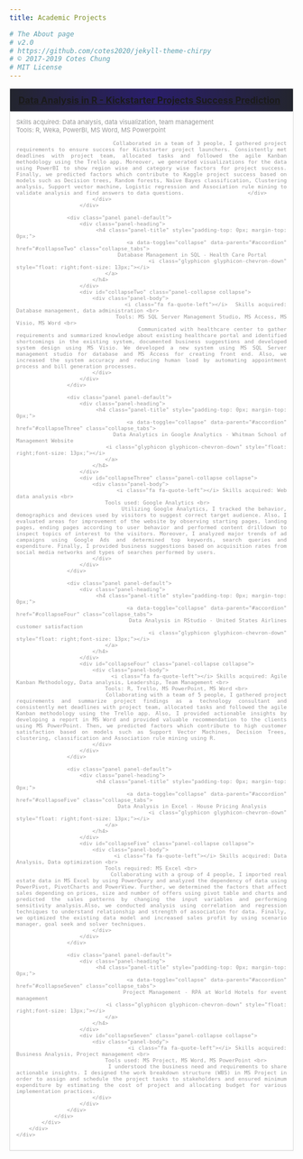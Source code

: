 ```yaml
---
title: Academic Projects

# The About page
# v2.0
# https://github.com/cotes2020/jekyll-theme-chirpy
# © 2017-2019 Cotes Chung
# MIT License
---
```

<head>
	<style>
		.container-portfolio { 
			position: relative; 
			width: 100%; 
			margin: 0 auto; 
			-webkit-transition: all 1s ease;
			-moz-transition: all 1s ease;
			-o-transition: all 1s ease;
			transition: all 1s ease;	
		}

		#filters {
			margin:1%;
			padding:0;
			list-style:none;
			display: inline-block;

		}

		#filters li {
			float:left;
			text-align: center;
		}

		#filters li span {
			display: block;
			padding:5px 20px;		
			text-decoration:none;
			color:#fff;
			cursor: pointer;
			background: #577285;
			margin: 2px;
		}

		#filters li span.active {
			color:#fff;
		}

		#portfoliolist .portfolio {
			-webkit-box-sizing: border-box;
			-moz-box-sizing: border-box;
			-o-box-sizing: border-box;
			width:31%;
			margin:1%;
			display:none;
			float:left;
			overflow:hidden;
		}

		.portfolio-wrapper {
			overflow:hidden;
			position: relative !important;
			background: #666;
			cursor:pointer;
		}

		.portfolio img {
			max-width:100%;
			position: relative;
		}

		.portfolio .label {
			position: absolute;
			width: 100%;
			height:40px;
			bottom:-40px;
			display: block !important;
		}

		.portfolio .label-bg {
			width: 100%;
			height:100%;
			position: absolute;
			top:0;
			left:0;
		}

		.portfolio .label-text {
			color:#fff;
			position: relative;
			z-index:500;
			padding:5px 8px;
			font-weight:300;
		}

		.portfolio .text-title {
			display:block;
			font-size:13px;
			margin: 1px;
			color : #fff;
			text-transform:capitalize;
		}
		#fancybox-title {
			margin-left: 10px !important;
			width: 380px !important;
			bottom: 10px !important;
			display: block !important;
		}


		@media only screen and (max-width: 767px) {

			#portfoliolist .portfolio {
				width:48%;
				margin:1%;
			}	

			.widget-profil,
			.flexy_content {
				margin-left: 10px;
				margin-right: 10px;
			}

		}

		@media only screen and (max-width: 550px) {

			#filters li  {
				width: 100%;
			}

			#profile .cycle-slideshow {
				display: none;
			}

		}

		/* #Clearing */
		/* Self Clearing Goodness */
		.container:after { content: "\0020"; display: block; height: 0; clear: both; visibility: hidden; }

		.clearfix:before,
		.clearfix:after,
		.row:before,
		.row:after {
			content: '\0020';
			display: block;
			overflow: hidden;
			visibility: hidden;
			width: 0;
			height: 0; }
		.row:after,
		.clearfix:after {
			clear: both; }
		.row,
		.clearfix {
			zoom: 1; }

		.clear {
			clear: both;
			display: block;
			overflow: hidden;
			visibility: hidden;
			width: 0;
			height: 0;
		}
		.content_2 {
			height: 580px;
			-webkit-box-sizing:border-box;
			-moz-box-sizing:border-box;
			box-sizing:border-box;		
		}
		.bottom-p .panel-body {
			padding: 15px;
			color: #999 !important;
			font-size: 14px;
			font-family: 'Lato', sans-serif;
		}
		.bottom-p .panel-group .panel {
			border-radius:0px;
		}
		.bottom-p .panel-heading {
			border-top-right-radius: 0px;
			border-top-left-radius: 0px;
			padding: 10px 15px;
		}
		#profile .bottom-p  {
			margin-top: 20px;
		}
		#profile .bottom-p p {
			border-left:0;
		}
		#profile .bottom-p h3 {
			margin-top: 60px;
			margin-bottom: 20px;
		}
		.bottom-p .panel-body {
			padding: 11px;
			font-size: 11px;
			text-align: justify;
		}
		.bottom-p .panel-group .panel {
			border-radius:0px;
		}
		.bottom-p .panel-group .panel-heading {
			border-radius:1px;
			border-color:#fff;
			background-image: radial-gradient( circle, rgba(42, 30, 107, 1) 0%, rgba(35, 37, 46, 1) 100%);
			color:white;
		}
		.collapse {
			display: none
		}
		.collapse.in {
			display: block
		}
		.collapsing {
			position: relative;
			height: 0;
			overflow: hidden;
			-webkit-transition: height .35s ease;
			transition: height .35s ease
		}
		.navbar-collapse.in {
			overflow-y: auto
		}
		.navbar-collapse.in {
			overflow-y: visible
		}
		.panel {
    margin-bottom: 20px;
    background-color: #fff;
    border: 1px solid transparent;
    border-radius: 4px;
    -webkit-box-shadow: 0 1px 1px rgba(0, 0, 0, 0.05);
    box-shadow: 0 1px 1px rgba(0, 0, 0, 0.05)
}
.panel-body {
    padding: 15px
}
.panel-body:before,
.panel-body:after {
    display: table;
    content: " "
}
.panel-body:after {
    clear: both
}
.panel-body:before,
.panel-body:after {
    display: table;
    content: " "
}
.panel-body:after {
    clear: both
}
.panel>.list-group {
    margin-bottom: 0
}
.panel>.list-group .list-group-item {
    border-width: 1px 0
}
.panel>.list-group .list-group-item:first-child {
    border-top-right-radius: 0;
    border-top-left-radius: 0
}
.panel>.list-group .list-group-item:last-child {
    border-bottom: 0
}
.panel-heading+.list-group .list-group-item:first-child {
    border-top-width: 0
}
.panel>.table,
.panel>.table-responsive>.table {
    margin-bottom: 0
}
.panel>.panel-body+.table,
.panel>.panel-body+.table-responsive {
    border-top: 1px solid #ddd
}
.panel>.table>tbody:first-child th,
.panel>.table>tbody:first-child td {
    border-top: 0
}
.panel>.table-bordered,
.panel>.table-responsive>.table-bordered {
    border: 0
}
.panel>.table-bordered>thead>tr>th:first-child,
.panel>.table-responsive>.table-bordered>thead>tr>th:first-child,
.panel>.table-bordered>tbody>tr>th:first-child,
.panel>.table-responsive>.table-bordered>tbody>tr>th:first-child,
.panel>.table-bordered>tfoot>tr>th:first-child,
.panel>.table-responsive>.table-bordered>tfoot>tr>th:first-child,
.panel>.table-bordered>thead>tr>td:first-child,
.panel>.table-responsive>.table-bordered>thead>tr>td:first-child,
.panel>.table-bordered>tbody>tr>td:first-child,
.panel>.table-responsive>.table-bordered>tbody>tr>td:first-child,
.panel>.table-bordered>tfoot>tr>td:first-child,
.panel>.table-responsive>.table-bordered>tfoot>tr>td:first-child {
    border-left: 0
}
.panel>.table-bordered>thead>tr>th:last-child,
.panel>.table-responsive>.table-bordered>thead>tr>th:last-child,
.panel>.table-bordered>tbody>tr>th:last-child,
.panel>.table-responsive>.table-bordered>tbody>tr>th:last-child,
.panel>.table-bordered>tfoot>tr>th:last-child,
.panel>.table-responsive>.table-bordered>tfoot>tr>th:last-child,
.panel>.table-bordered>thead>tr>td:last-child,
.panel>.table-responsive>.table-bordered>thead>tr>td:last-child,
.panel>.table-bordered>tbody>tr>td:last-child,
.panel>.table-responsive>.table-bordered>tbody>tr>td:last-child,
.panel>.table-bordered>tfoot>tr>td:last-child,
.panel>.table-responsive>.table-bordered>tfoot>tr>td:last-child {
    border-right: 0
}
.panel>.table-bordered>thead>tr:last-child>th,
.panel>.table-responsive>.table-bordered>thead>tr:last-child>th,
.panel>.table-bordered>tbody>tr:last-child>th,
.panel>.table-responsive>.table-bordered>tbody>tr:last-child>th,
.panel>.table-bordered>tfoot>tr:last-child>th,
.panel>.table-responsive>.table-bordered>tfoot>tr:last-child>th,
.panel>.table-bordered>thead>tr:last-child>td,
.panel>.table-responsive>.table-bordered>thead>tr:last-child>td,
.panel>.table-bordered>tbody>tr:last-child>td,
.panel>.table-responsive>.table-bordered>tbody>tr:last-child>td,
.panel>.table-bordered>tfoot>tr:last-child>td,
.panel>.table-responsive>.table-bordered>tfoot>tr:last-child>td {
    border-bottom: 0
}
.panel>.table-responsive {
    margin-bottom: 0;
    border: 0
}
.panel-heading {
    padding: 10px 15px;
    border-bottom: 1px solid transparent;
    border-top-right-radius: 3px;
    border-top-left-radius: 3px
}
.panel-heading>.dropdown .dropdown-toggle {
    color: inherit
}
.panel-title {
    margin-top: 0;
    margin-bottom: 0;
    font-size: 16px;
    color: inherit
}
.panel-title>a {
    color: inherit
}
.panel-footer {
    padding: 10px 15px;
    background-color: #f5f5f5;
    border-top: 1px solid #ddd;
    border-bottom-right-radius: 3px;
    border-bottom-left-radius: 3px
}
.panel-group .panel {
    margin-bottom: 0;
    overflow: hidden;
    border-radius: 4px
}
.panel-group .panel+.panel {
    margin-top: 5px
}
.panel-group .panel-heading {
    border-bottom: 0
}
.panel-group .panel-heading+.panel-collapse .panel-body {
    border-top: 1px solid #ddd
}
.panel-group .panel-footer {
    border-top: 0
}
.panel-group .panel-footer+.panel-collapse .panel-body {
    border-bottom: 1px solid #ddd
}
.panel-default {
    border-color: #ddd
}
.panel-default>.panel-heading {
    color: #333;
    background-color: #f5f5f5;
    border-color: #ddd
}
.panel-default>.panel-heading+.panel-collapse .panel-body {
    border-top-color: #ddd
}
.panel-default>.panel-footer+.panel-collapse .panel-body {
    border-bottom-color: #ddd
}
.panel-primary {
    border-color: #428bca
}
.panel-primary>.panel-heading {
    color: #fff;
    background-color: #428bca;
    border-color: #428bca
}
.panel-primary>.panel-heading+.panel-collapse .panel-body {
    border-top-color: #428bca
}
.panel-primary>.panel-footer+.panel-collapse .panel-body {
    border-bottom-color: #428bca
}
.panel-success {
    border-color: #d6e9c6
}
.panel-success>.panel-heading {
    color: #3c763d;
    background-color: #dff0d8;
    border-color: #d6e9c6
}
.panel-success>.panel-heading+.panel-collapse .panel-body {
    border-top-color: #d6e9c6
}
.panel-success>.panel-footer+.panel-collapse .panel-body {
    border-bottom-color: #d6e9c6
}
.panel-warning {
    border-color: #faebcc
}
.panel-warning>.panel-heading {
    color: #8a6d3b;
    background-color: #fcf8e3;
    border-color: #faebcc
}
.panel-warning>.panel-heading+.panel-collapse .panel-body {
    border-top-color: #faebcc
}
.panel-warning>.panel-footer+.panel-collapse .panel-body {
    border-bottom-color: #faebcc
}
.panel-danger {
    border-color: #ebccd1
}
.panel-danger>.panel-heading {
    color: #a94442;
    background-color: #f2dede;
    border-color: #ebccd1
}
.panel-danger>.panel-heading+.panel-collapse .panel-body {
    border-top-color: #ebccd1
}
.panel-danger>.panel-footer+.panel-collapse .panel-body {
    border-bottom-color: #ebccd1
}
.panel-info {
    border-color: #bce8f1
}
.panel-info>.panel-heading {
    color: #31708f;
    background-color: #d9edf7;
    border-color: #bce8f1
}
.panel-info>.panel-heading+.panel-collapse .panel-body {
    border-top-color: #bce8f1
}
.panel-info>.panel-footer+.panel-collapse .panel-body {
    border-bottom-color: #bce8f1
}
.a:hover{
    color: #fff !important;
    border-bottom: 1px solid #fff;
}
	</style>
</head>

<div id="portfolio" class="content_2">
<!-- service 2 -->
	<div class="row">
		<div class="col-md-12">
			<div class="bottom-p">
				<div class="panel-group" id="accordion">
					<div class="panel panel-default">
						<div class="panel-heading">
							<h4 class="panel-title" style="padding-top: 0px; margin-top: 0px;">
								<a data-toggle="collapse" data-parent="#accordion" href="#collapseOne" class="collapse_tabs">
									Data Analysis in R - Kickstarter Projects Success Prediction
									<i class="glyphicon glyphicon-chevron-up" style="float: right;font-size: 13px;"></i>
								</a>
							</h4>
						</div>
						<div id="collapseOne" class="panel-collapse collapse in">
							<div class="panel-body">
								<i class="fa fa-quote-left"></i> Skills acquired: Data analysis, data visualization, team management <br>
								Tools: R, Weka, PowerBI, MS Word, MS Powerpoint <br>

								Collaborated in a team of 3 people, I gathered project requirements to ensure success for Kickstarter project launchers. Consistently met deadlines with project team, allocated tasks and followed the agile Kanban methodology using the Trello app. Moreover, we generated visualizations for the data using PowerBI to show region wise and category wise factors for project success. Finally, we predicted factors which contribute to Kaggle project success based on models such as Decision trees, Random forests, Naïve Bayes classification, Clustering analysis, Support vector machine, Logistic regression and Association rule mining to validate analysis and find answers to data questions.                    </div>
							</div>
						</div>
					
					<div class="panel panel-default">
						<div class="panel-heading">
							<h4 class="panel-title" style="padding-top: 0px; margin-top: 0px;">
								<a data-toggle="collapse" data-parent="#accordion" href="#collapseTwo" class="collapse_tabs">
									Database Management in SQL - Health Care Portal
									<i class="glyphicon glyphicon-chevron-down" style="float: right;font-size: 13px;"></i>
								</a>
							</h4>
						</div>
						<div id="collapseTwo" class="panel-collapse collapse">
							<div class="panel-body">
								<i class="fa fa-quote-left"></i>  Skills acquired: Database management, data administration <br>
								Tools: MS SQL Server Management Studio, MS Access, MS Visio, MS Word <br> 
								Communicated with healthcare center to gather requirements and summarized knowledge about existing healthcare portal and identified shortcomings in the existing system, documented business suggestions and developed system design using MS Visio. We developed a new system using MS SQL Server management studio for database and MS Access for creating front end. Also, we increased the system accuracy and reducing human load by automating appointment process and bill generation processes.
							</div>
						</div>
					</div>
					
					<div class="panel panel-default">
						<div class="panel-heading">
							<h4 class="panel-title" style="padding-top: 0px; margin-top: 0px;">
								<a data-toggle="collapse" data-parent="#accordion" href="#collapseThree" class="collapse_tabs">
								Data Analytics in Google Analytics - Whitman School of Management Website
								<i class="glyphicon glyphicon-chevron-down" style="float: right;font-size: 13px;"></i>
								</a>
							</h4>
						</div>
						<div id="collapseThree" class="panel-collapse collapse">
							<div class="panel-body">
								<i class="fa fa-quote-left"></i> Skills acquired: Web data analysis <br>
								Tools used: Google Analytics <br>
								Utilizing Google Analytics, I tracked the behavior, demographics and devices used by visitors to suggest correct target audience. Also, I evaluated areas for improvement of the website by observing starting pages, landing pages, ending pages according to user behavior and performed content drilldown to inspect topics of interest to the visitors. Moreover, I analyzed major trends of ad campaigns using Google Ads and determined top keywords, search queries and expenditure. Finally, I provided business suggestions based on acquisition rates from social media networks and types of searches performed by users.
							</div>
						</div>
					</div>
					
					<div class="panel panel-default">
						<div class="panel-heading">
							<h4 class="panel-title" style="padding-top: 0px; margin-top: 0px;">
								<a data-toggle="collapse" data-parent="#accordion" href="#collapseFour" class="collapse_tabs">
									Data Analysis in RStudio - United States Airlines customer satisfaction
									<i class="glyphicon glyphicon-chevron-down" style="float: right;font-size: 13px;"></i> 
								</a>
							</h4>
						</div>
						<div id="collapseFour" class="panel-collapse collapse">
							<div class="panel-body">
								<i class="fa fa-quote-left"></i> Skills acquired: Agile Kanban Methodology, Data analysis, Leadership, Team Management <br>
								Tools: R, Trello, MS PowerPoint, MS Word <br>
								Collaborating with a team of 5 people, I gathered project requirements and summarize project findings as a technology consultant and consistently met deadlines with project team, allocated tasks and followed the agile Kanban methodology using the Trello app. Also, I provided actionable insights by developing a report in MS Word and provided valuable recommendation to the clients using MS PowerPoint. Then, we predicted factors which contribute to high customer satisfaction based on models such as Support Vector Machines, Decision Trees, clustering, classification and Association rule mining using R.
							</div>
						</div>
					</div>
					
					<div class="panel panel-default">
						<div class="panel-heading">
							<h4 class="panel-title" style="padding-top: 0px; margin-top: 0px;">
								<a data-toggle="collapse" data-parent="#accordion" href="#collapseFive" class="collapse_tabs">
									Data Analysis in Excel - House Pricing Analysis
									<i class="glyphicon glyphicon-chevron-down" style="float: right;font-size: 13px;"></i> 
								</a>
							</h4>
						</div>
						<div id="collapseFive" class="panel-collapse collapse">
							<div class="panel-body">
								<i class="fa fa-quote-left"></i> Skills acquired: Data Analysis, Data optimization <br>
								Tools required: MS Excel <br>
								Collaborating with a group of 4 people, I imported real estate data in MS Excel by using PowerQuery and analyzed the dependency of data using PowerPivot, PivotCharts and PowerView. Further, we determined the factors that affect sales depending on prices, size and number of offers using pivot table and charts and predicted the sales patterns by changing the input variables and performing sensitivity analysis.Also, we conducted analysis using correlation and regression techniques to understand relationship and strength of association for data. Finally, we optimized the existing data model and increased sales profit by using scenario manager, goal seek and solver techniques.
							</div>
						</div>
					</div>
					
					<div class="panel panel-default">
						<div class="panel-heading">
							<h4 class="panel-title" style="padding-top: 0px; margin-top: 0px;">
								<a data-toggle="collapse" data-parent="#accordion" href="#collapseSeven" class="collapse_tabs">
								Project Management - RPA at World Hotels for event management
								<i class="glyphicon glyphicon-chevron-down" style="float: right;font-size: 13px;"></i> 
								</a>
							</h4>
						</div>
						<div id="collapseSeven" class="panel-collapse collapse">
							<div class="panel-body">
								<i class="fa fa-quote-left"></i> Skills acquired: Business Analysis, Project management <br>
								Tools used: MS Project, MS Word, MS PowerPoint <br>
								I understood the business need and requirements to share actionable insights. I designed the work breakdown structure (WBS) in MS Project in order to assign and schedule the project tasks to stakeholders and ensured minimum expenditure by estimating the cost of project and allocating budget for various implementation practices.
							</div>
						</div>
					</div>
				</div>
			</div>
		</div>
	</div>
</div>